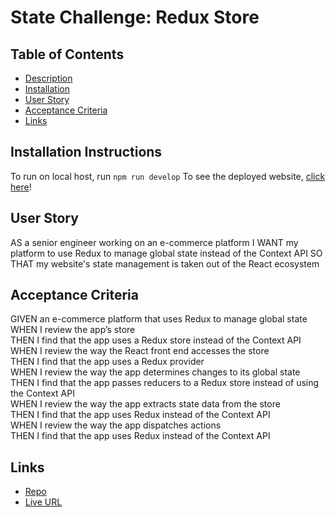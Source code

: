 # State Challenge: Redux Store
## Table of Contents
- [Description](#description)
- [Installation](#installation)
- [User Story](#UserStory)
- [Acceptance Criteria](#AcceptanceCriteria)
- [Links](#Links)
## Installation Instructions
To run on local host, run `npm run develop` To see the deployed website, [click here](https://shoping-challenge-22.herokuapp.com/)!
## User Story
AS a senior engineer working on an e-commerce platform
I WANT my platform to use Redux to manage global state instead of the Context API
SO THAT my website's state management is taken out of the React ecosystem

## Acceptance Criteria
GIVEN an e-commerce platform that uses Redux to manage global state<br/>
WHEN I review the app’s store<br/>
THEN I find that the app uses a Redux store instead of the Context API<br/>
WHEN I review the way the React front end accesses the store<br/>
THEN I find that the app uses a Redux provider<br/>
WHEN I review the way the app determines changes to its global state<br/>
THEN I find that the app passes reducers to a Redux store instead of using the Context API<br/>
WHEN I review the way the app extracts state data from the store<br/>
THEN I find that the app uses Redux instead of the Context API<br/>
WHEN I review the way the app dispatches actions<br/>
THEN I find that the app uses Redux instead of the Context API<br/>
## Links
<ul>
<li><a href="https://github.com/tesfumfa/book-search-engine"> Repo </a></li>
<li><a href="https://booksearch-google-challenge-21.herokuapp.com/"> Live URL</a></li>
</ul>







